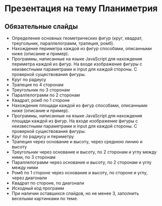 # Презентация на тему Планиметрия

## Обязательные слайды
- Определение основных геометрических фигур (круг, квадрат, треугольник, параллелограмм, трапеция, ромб).
- Нахождение периметра каждой из фигур способами, описанными ниже (описание и пример).
- Программы, написанные на языке JavaScript для нахождения периметра каждой из фигур. На входе изображение фигуры с неизвестными параметрами и input для каждой стороны. С проверкой существования фигуры. 
 - Круг по радиусу
 - Трапеция по 4 сторонам
 - Треугольник по 3 сторонам
 - Параллелограмм по 2 сторонам
 - Квадрат, ромб по 1 стороне
 - Нахождение площади каждой из фигур способами, описанными ниже (описание и пример).
- Программы, написанные на языке JavaScript для нахождения площади каждой из фигур. На входе изображение фигуры с неизвестными параметрами и input для каждой стороны. С проверкой существования фигуры.
 - Круг по радиусу и периметру
 - Трапеция через основание и высоту, через среднюю линию и высоту
 - Треугольник через основание и высоту, по 2 сторонам и углу между ними, по 3 сторонам
 - Параллелограмм через основание и высоту, по 2 сторонам и углу между ними
 - Ромб по 1 стороне через основание и высоту, по стороне и углу, через диагонали
 - Квадрат по стороне, по диагонали
- Исходный код программ 
- При наличии оставшихся слайдов, но не менее 3, заполнить веселыми картинками по теме.